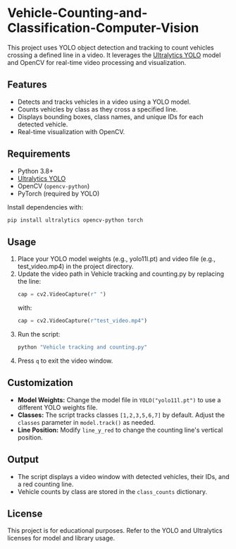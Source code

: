 # Vehicle-Counting-and-Classification-Computer-Vision


This project uses YOLO object detection and tracking to count vehicles crossing a defined line in a video. It leverages the [Ultralytics YOLO](https://github.com/ultralytics/ultralytics) model and OpenCV for real-time video processing and visualization.

## Features

- Detects and tracks vehicles in a video using a YOLO model.
- Counts vehicles by class as they cross a specified line.
- Displays bounding boxes, class names, and unique IDs for each detected vehicle.
- Real-time visualization with OpenCV.

## Requirements

- Python 3.8+
- [Ultralytics YOLO](https://docs.ultralytics.com/)
- OpenCV (`opencv-python`)
- PyTorch (required by YOLO)

Install dependencies with:

```sh
pip install ultralytics opencv-python torch
```

## Usage

1. Place your YOLO model weights (e.g., yolo11l.pt) and video file (e.g., test_video.mp4) in the project directory.
2. Update the video path in Vehicle tracking and counting.py by replacing the line:
   ```python
   cap = cv2.VideoCapture(r" ")
   ```
   with:
   ```python
   cap = cv2.VideoCapture(r"test_video.mp4")
   ```
3. Run the script:
   ```sh
   python "Vehicle tracking and counting.py"
   ```
4. Press `q` to exit the video window.

## Customization

- **Model Weights:** Change the model file in `YOLO("yolo11l.pt")` to use a different YOLO weights file.
- **Classes:** The script tracks classes `[1,2,3,5,6,7]` by default. Adjust the `classes` parameter in `model.track()` as needed.
- **Line Position:** Modify `line_y_red` to change the counting line's vertical position.

## Output

- The script displays a video window with detected vehicles, their IDs, and a red counting line.
- Vehicle counts by class are stored in the `class_counts` dictionary.

## License

This project is for educational purposes. Refer to the YOLO and Ultralytics licenses for model and library usage.

